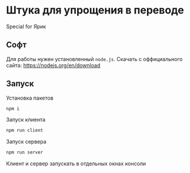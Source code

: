 # Штука для упрощения в переводе

Special for Ярик

## Софт

Для работы нужен установленный `node.js`. Скачать с оффициального сайта: <https://nodejs.org/en/download>

## Запуск

Установка пакетов
```sh
npm i
```

Запуск клиента
```sh
npm run client
```

Запуск сервера
```sh
npm run server
```

Клиент и сервер запускать в отдельных окнах консоли
